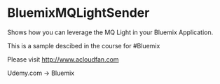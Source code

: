 # BluemixMQLightSender
Shows how you can leverage the MQ Light in your Bluemix Application.

This is a sample descibed in the course for #Bluemix

Please visit http://www.acloudfan.com 

Udemy.com -> Bluemix
